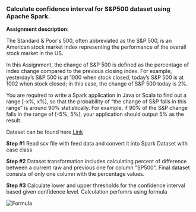 ### Calculate confidence interval for S&P500 dataset using Apache Spark.

**Assignment description:**

The Standard & Poor's 500, often abbreviated as the S&P 500, is an American stock market index representing the performance of the overall stock market in the US.

In this Assignment, the change of S&P 500 is defined as the percentage of index change compared to the previous closing index. For example, yesterday’s S&P 500 is at 1000 when stock closed; today’s S&P 500 is at 1002 when stock closed; in this case, the change of S&P 500 today is 2%.

You are required to write a Spark application in Java or Scala to find out a range [-x%, x%], so that the probability of “the change of S&P falls in this range” is around 90% statistically. For example, if 90% of the S&P change falls in the range of [-5%, 5%], your application should output 5% as the result.

Dataset can be found here [Link](https://fred.stlouisfed.org/series/SP500/downloaddata)

**Step #1**
Read scv file with feed data and convert it into Spark Dataset with case class

**Step #2**
Dataset transformation includes calculating percent of difference between a current raw and previous one for column "SP500". 
Final dataset consists of only one column with the percentage values.

**Step #3**
Calculate lower and upper thresholds for the confidence interval based given confidence level. Calculation perfomrs using formula

![Formula](http://pad1.whstatic.com/images/thumb/3/37/Calculate-Confidence-Interval-Step-3-Version-4.jpg/aid1383548-v4-728px-Calculate-Confidence-Interval-Step-3-Version-4.jpg)
